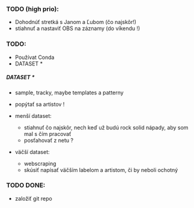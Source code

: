 ### TODO (high prio):
- Dohodnúť stretká s Janom a Ľubom (čo najskôr!)
- stiahnuť a nastaviť OBS na záznamy (do víkendu !)

### TODO:
- Používat Conda
- DATASET * 

##### DATASET * 
- sample, tracky, maybe templates a patterny
- popýtať sa artistov !

- menší dataset:
    - stiahnuť čo najskôr, nech keď už budú rock solid nápady, aby som mal s čím pracovať
    - posťahovať z netu ?
- väčší dataset:
    - webscraping
    - skúsiť napísať väčším labelom a artistom, či by neboli ochotný

### TODO DONE:
- založiť git repo